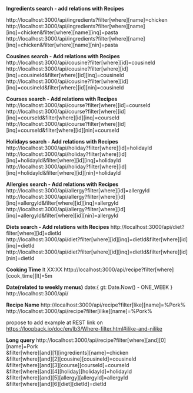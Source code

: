 **Ingredients search - add relations with Recipes**

http://localhost:3000/api/ingredients?filter[where][name]=chicken  
http://localhost:3000/api/ingredients?filter[where][name][inq]=chicken&filter[where][name][inq]=pasta  
http://localhost:3000/api/ingredients?filter[where][name][inq]=chicken&filter[where][name][nin]=pasta  

**Cousines search - Add relations with Recipes**
http://localhost:3000/api/cousine?filter[where][id]=cousineId  
http://localhost:3000/api/cousine?filter[where][id][inq]=cousineId&filter[where][id][inq]=cousineId  
http://localhost:3000/api/cousine?filter[where][id][inq]=cousineId&filter[where][id][nin]=cousineId  

**Courses search - Add relations with Recipes**
http://localhost:3000/api/course?filter[where][id]=courseId  
http://localhost:3000/api/course?filter[where][id][inq]=courseId&filter[where][id][inq]=courseId  
http://localhost:3000/api/course?filter[where][id][inq]=courseId&filter[where][id][nin]=courseId  

**Holidays search - Add relations with Recipes**
http://localhost:3000/api/holiday?filter[where][id]=holidayId  
http://localhost:3000/api/holiday?filter[where][id][inq]=holidayId&filter[where][id][inq]=holidayId  
http://localhost:3000/api/holiday?filter[where][id][inq]=holidayId&filter[where][id][nin]=holidayId  

**Allergies search - Add relations with Recipes**
http://localhost:3000/api/allergy?filter[where][id]=allergyId  
http://localhost:3000/api/allergy?filter[where][id][inq]=allergyId&filter[where][id][inq]=allergyId  
http://localhost:3000/api/allergy?filter[where][id][inq]=allergyId&filter[where][id][nin]=allergyId  

**Diets search - Add relations with Recipes**
http://localhost:3000/api/diet?filter[where][id]=dietId  
http://localhost:3000/api/diet?filter[where][id][inq]=dietId&filter[where][id][inq]=dietId  
http://localhost:3000/api/diet?filter[where][id][inq]=dietId&filter[where][id][nin]=dietId  

**Cooking Time** lt XX:XX
http://localhost:3000/api/recipe?filter[where][cook_time][lt]=5m  

**Date(related to weekly menus)**
date:{ gt: Date.Now() - ONE_WEEK }
http://localhost:3000/api/  

**Recipe Name**
http://localhost:3000/api/recipe?filter[like][name]=%Pork%  
http://localhost:3000/api/recipe?filter[ilike][name]=%Pork%  

propose to add example at REST link on https://loopback.io/doc/en/lb3/Where-filter.html#ilike-and-nilike  

**Long query**
http://localhost:3000/api/recipe?filter[where][and][0][name]=Pork  
&filter[where][and][1][ingredients][name]=chicken  
&filter[where][and][2][cousine][cousineId]=cousineId  
&filter[where][and][3][course][courseId]=courseId  
&filter[where][and][4][holiday][holidayId]=holidayId  
&filter[where][and][5][allergy][allergyId]=allergyId  
&filter[where][and][6][diet][dietId]=dietId  
